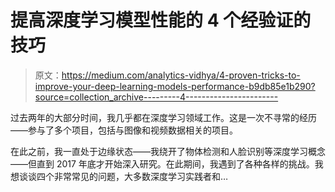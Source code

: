 # 提高深度学习模型性能的 4 个经验证的技巧

> 原文：<https://medium.com/analytics-vidhya/4-proven-tricks-to-improve-your-deep-learning-models-performance-b9db85e1b290?source=collection_archive---------4----------------------->

过去两年的大部分时间，我几乎都在深度学习领域工作。这是一次不寻常的经历——参与了多个项目，包括与图像和视频数据相关的项目。

在此之前，我一直处于边缘状态——我绕开了物体检测和人脸识别等深度学习概念——但直到 2017 年底才开始深入研究。在此期间，我遇到了各种各样的挑战。我想谈谈四个非常常见的问题，大多数深度学习实践者和…